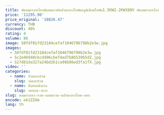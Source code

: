 ```yaml
---
title: พัดลมแรงเหวี่ยงพัดลมแรงดันปานกลางใบพัดอลูมิเนียมใบพัด1.5KW2.2KW380V พัดลมแรงเหวี่ยง
price: '11295.90'
price_original: '18826.47'
currency: THB
discount: 40%
rating: 4
volume: 86
image: S0fdf01fd23184cefaf1046796798b2e3w.jpg
images:
  - S0fdf01fd23184cefaf1046796798b2e3w.jpg
  - Sc2e46940cbcd496cbef4ad7b86539b5dZ.jpg
  - S27d81da327a24bd2b1ca98b86ed3fa1fX.jpg
video: ''
categories:
  - name: บ้านและสวน
    slug: านและสวน
  - name: สิ่งทอหน้าแรก
    slug: งทอหน-าแรก
slug: ดลมแรงเหว-ยงพ-ดลมแรงด-นปานกลางใบพ-ดอล
encode: ok1ZZ4m
lang: th
---
```

  